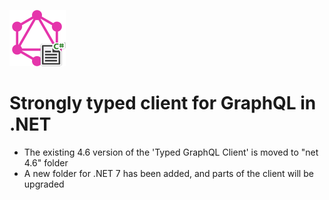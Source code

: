![](net4.6/media/icon.png)

# Strongly typed client for GraphQL in .NET

- The existing 4.6 version of the 'Typed GraphQL Client' is moved to "net 4.6" folder
- A new folder for .NET 7 has been added, and parts of the client will be upgraded
